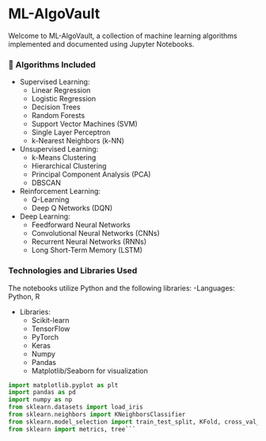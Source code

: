 # ML-AlgoVault
Welcome to ML-AlgoVault, a collection of machine learning algorithms implemented and documented using Jupyter Notebooks.

### :brain: Algorithms Included
- Supervised Learning:
  - Linear Regression
  - Logistic Regression
  - Decision Trees
  - Random Forests
  - Support Vector Machines (SVM)
  - Single Layer Perceptron 
  - k-Nearest Neighbors (k-NN)
- Unsupervised Learning:
  - k-Means Clustering
  - Hierarchical Clustering
  - Principal Component Analysis (PCA)
  - DBSCAN
- Reinforcement Learning:
  - Q-Learning
  - Deep Q Networks (DQN)
- Deep Learning:
  - Feedforward Neural Networks
  - Convolutional Neural Networks (CNNs)
  - Recurrent Neural Networks (RNNs)
  - Long Short-Term Memory (LSTM)

### Technologies and Libraries Used
The notebooks utilize Python and the following libraries:
-Languages: Python, R 
- Libraries:
  - Scikit-learn
  - TensorFlow
  - PyTorch
  - Keras
  - Numpy
  - Pandas
  - Matplotlib/Seaborn for visualization

```python
import matplotlib.pyplot as plt
import pandas as pd
import numpy as np
from sklearn.datasets import load_iris
from sklearn.neighbors import KNeighborsClassifier
from sklearn.model_selection import train_test_split, KFold, cross_val_score
from sklearn import metrics, tree```
